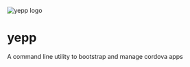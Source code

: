 ![yepp logo](https://www.dropbox.com/s/eubfeszcjaxwlzu/logo.png?dl=1)

yepp
====

A command line utility to bootstrap and manage cordova apps
